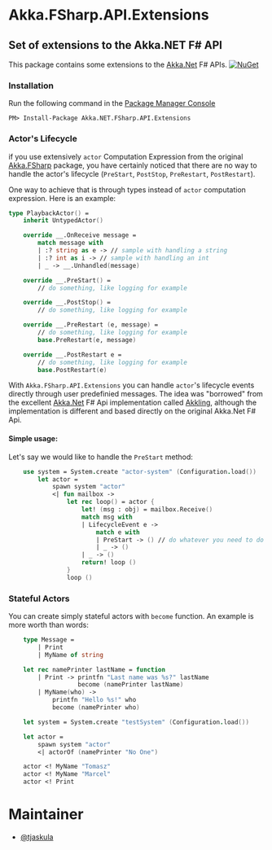 # Akka.FSharp.API.Extensions
## Set of extensions to the Akka.NET F# API

This package contains some extensions to the [Akka.Net](http://getakka.net/) F# APIs. [![NuGet](https://img.shields.io/badge/nuget-v0.1.1.1-blue.svg)](https://www.nuget.org/packages/Akka.NET.FSharp.API.Extensions/)

### Installation

Run the following command in the [Package Manager Console](http://docs.nuget.org/docs/start-here/using-the-package-manager-console)

```
PM> Install-Package Akka.NET.FSharp.API.Extensions
```

### Actor's Lifecycle
if you use extensively `actor` Computation Expression from the original [Akka.FSharp](https://github.com/akkadotnet/akka.net/blob/dev/src/core/Akka.FSharp/FsApi.fs#L191-L322) package, you have certainly noticed that there are no way to handle the actor's lifecycle (`PreStart`, `PostStop`, `PreRestart`, `PostRestart`).

One way to achieve that is through types instead of `actor` computation expression. Here is an example:

```fsharp
type PlaybackActor() =    
    inherit UntypedActor()

    override __.OnReceive message =
        match message with
        | :? string as e -> // sample with handling a string
        | :? int as i -> // sample with handling an int
        | _ -> __.Unhandled(message)

    override __.PreStart() =
        // do something, like logging for example

    override __.PostStop() =
        // do something, like logging for example

    override __.PreRestart (e, message) =
        // do something, like logging for example
        base.PreRestart(e, message)

    override __.PostRestart e =
        // do something, like logging for example
        base.PostRestart(e)
```

With `Akka.FSharp.API.Extensions` you can handle `actor`'s lifecycle events directly through user predefinied messages.
The idea was "borrowed" from the excellent [Akka.Net](http://getakka.net/) F# Api implementation called [Akkling](https://github.com/Horusiath/Akkling/wiki/Managing-actor's-lifecycle), although the implementation is different and based directly on the original Akka.Net F# Api.

#### Simple usage:

Let's say we would like to handle the `PreStart` method:

```fsharp
	use system = System.create "actor-system" (Configuration.load())
		let actor = 
			spawn system "actor" 
			<| fun mailbox ->
				let rec loop() = actor {
					let! (msg : obj) = mailbox.Receive()
					match msg with
					| LifecycleEvent e -> 
						match e with
						| PreStart -> () // do whatever you need to do
						| _ -> ()
					| _ -> ()
					return! loop ()
				}
				loop ()
```

### Stateful Actors

You can create simply stateful actors with `become` function. An example is more worth than words:

```fsharp
	type Message =
		| Print
		| MyName of string

	let rec namePrinter lastName = function
		| Print -> printfn "Last name was %s?" lastName
				   become (namePrinter lastName)
		| MyName(who) ->
			printfn "Hello %s!" who
			become (namePrinter who)

	let system = System.create "testSystem" (Configuration.load())

	let actor = 
		spawn system "actor" 
		<| actorOf (namePrinter "No One")

	actor <! MyName "Tomasz"
	actor <! MyName "Marcel"
	actor <! Print
```

# Maintainer

- [@tjaskula](https://twitter.com/tjaskula)